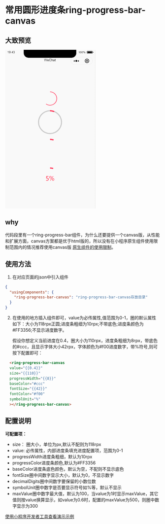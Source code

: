 # 常用圆形进度条ring-progress-bar-canvas
## 大致预览
![ring-progress-bar-canvas动图](/assets/ring_progress_bar_canvas.gif)

## why
代码段里有一个ring-progress-bar组件，为什么还要提供一个canvas版，从性能和扩展方面，canvas方案都是优于html版的，所以没有在小程序原生组件使用限制范围内的情况推荐使用canvas版 [原生组件的使用限制](https://developers.weixin.qq.com/miniprogram/dev/component/native-component.html#%E5%8E%9F%E7%94%9F%E7%BB%84%E4%BB%B6%E7%9A%84%E4%BD%BF%E7%94%A8%E9%99%90%E5%88%B6)。

## 使用方法

1. 在对应页面的json中引入组件
``` json
{
  "usingComponents": {
    "ring-progress-bar-canvas": "ring-progress-bar-canvas存放目录"
  }
}
```
2. 在使用的地方插入组件即可，value为必传属性,值范围为0-1，圈的默认属性如下：大小为118rpx正圆;进度条粗细为10rpx;不带底色;进度条颜色为#FF3356;不显示进度数字。   

    假设你想定义当前进度在0.4，圈大小为110rpx，进度条粗细为8rpx，带底色的#ccc，且显示字体大小42rpx，字体颜色为#f00进度数字，带%符号,则可按下配置即可：
``` html
  <ring-progress-bar-canvas
  value="{{0.4}}"
  size="{{110}}"
  progressWidth="{{8}}"
  baseColor="#ccc"
  fontSize="{{42}}"
  fontColor="#f00"
  symbolUnit="%"
  ></ring-progress-bar-canvas>
```
## 配置说明

**可配置项：**

* size： 圈大小，单位为px,默认不配则为118rpx
* value: 必传属性，内部进度条填充进度配置项，范围为0-1
* progressWidth进度条粗细，默认为10rpx
* progressColor进度条颜色,默认为#FF3356
* baseColor进度条底色颜色，默认为空，不配则不显示底色
* fontSize圈中间数字显示大小，默认为0，不显示数字
* decimalDigits圈中间数字要保留的小数位数
* symbolUnit圈中数字是否要显示符号如%等，默认不显示
* maxValue圈中数字最大值，默认为100，当value为1时显示maxValue，其它值则按value换算显示，如value为0.6时，配置的maxValue为500，则圈中数字显示为300


[使用小程序开发者工具查看演示示例](https://developers.weixin.qq.com/s/BXjZSZmc7raQ)